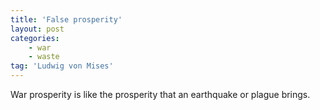 ```yaml
---
title: 'False prosperity'
layout: post
categories:
    - war
    - waste
tag: 'Ludwig von Mises'
---
```


War prosperity is like the prosperity that an earthquake or plague brings.